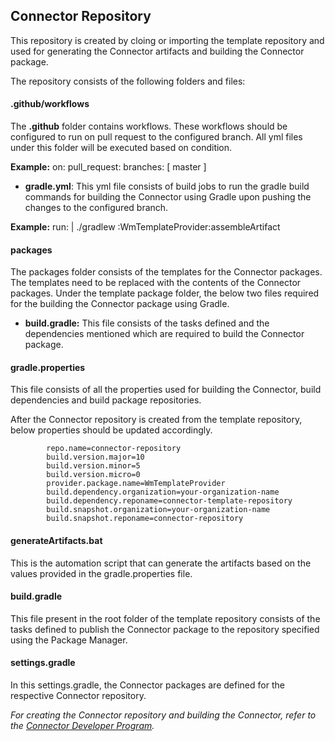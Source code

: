 ## Connector Repository
  
  This repository is created by cloing or importing the template repository and used for generating the Connector artifacts and building the Connector package.

  The repository consists of the following folders and files:

#### .github/workflows
The **.github** folder contains workflows. These workflows should be configured to run on pull request to the configured branch. All yml files under this folder will be executed based on condition.

**Example:**
            on:
              pull_request:
                branches: [ master ]     


- **gradle.yml**: This yml file consists of build jobs to run the gradle build commands for building the Connector using Gradle upon pushing the changes to the configured branch.

**Example:**
          run: |
            ./gradlew :WmTemplateProvider:assembleArtifact


#### packages
The packages folder consists of the templates for the Connector packages. The templates need to be replaced with the contents of the Connector packages. Under the template package folder, the below two files required for the building the Connector package using Gradle.

- **build.gradle:** This file consists of the tasks defined and the dependencies mentioned which are required to build the Connector package.


#### gradle.properties
This file consists of all the properties used for building the Connector, build dependencies and build package repositories.

After the Connector repository is created from the template repository, below properties should be updated accordingly.

            repo.name=connector-repository
            build.version.major=10
            build.version.minor=5
            build.version.micro=0
            provider.package.name=WmTemplateProvider
            build.dependency.organization=your-organization-name
            build.dependency.reponame=connector-template-repository
            build.snapshot.organization=your-organization-name
            build.snapshot.reponame=connector-repository


#### generateArtifacts.bat
This is the automation script that can generate the artifacts based on the values provided in the gradle.properties file.

#### build.gradle
This file present in the root folder of the template repository consists of the tasks defined to publish the Connector package to the repository specified using the Package Manager.

#### settings.gradle
In this settings.gradle, the Connector packages are defined for the respective Connector repository.


*For creating the Connector repository and building the Connector, refer to the [Connector Developer Program](https://open-source.softwareag.com/Connector-Developer-Program/cloudstreams-cdk/2-create-new-repo).*